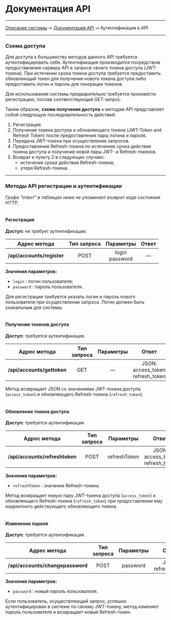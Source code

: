 # Документация API

----
[Описание системы](./index.md) ➞ [Документация API](index.md) ➞ Аутентификация в API

----

### Схема доступа

Для доступа к большинству методов данного API требуется аутентифицировать себя. Аутентификация производится посредством предоставления серверу API в запросе своего токена доступа (JWT-токена). При истечении срока токена доступа требуется предоставить обновляющий токен для получения нового токена доступа либо предоставить логин и пароль для генерации токенов.

Для использования системы предварительно требуется произвести регистрацию, послав соответствующий GET-запрос.

Таким образом, **схема получения доступа** к методам API представляет собой следующую последовательность действий:
1. Регистрация.
2. Получение токена доступа и обновляющего токена (JWT-Token and Refresh Token) после предоставления пары логина и пароля.
3. Передача JWT-токена при осуществлении запросов.
4. Предоставление Refresh-токена по истечению срока действия токена доступа и получение новой пары JWT- и Refresh-токенов.
5. Возврат к пункту 2 в следующих случаях:
	* истечение срока действия Refresh-токена;
	* утеря Refresh-токена.

-----

### Методы API регистрации и аутентификации

*Графа "ответ" в таблицах ниже не упоминает возврат кода состояния HTTP.*
<br/><br/>

#### Регистрация

**Доступ:** не требует аутентификации.

|	Адрес метода				|	Тип запроса			|	Параметры			| Ответ
|	:----:						|	:----:				|	:----:				| :----:
| **/api/accounts/register**	|	POST				| login<br />password	| —

**Значения параметров:**
* `login` : логин пользователя;
* `password` : пароль пользователя.

Для регистрации требуется указать логин и пароль нового пользователя при осуществлении запроса. Логин должен быть уникальным для системы.
<br/><br/>

#### Получение токенов доступа

**Доступ:** требуется аутентификация.

|	Адрес метода				|	Тип запроса			|	Параметры			| Ответ
|	:----:						|	:----:				|	:----:				| :----:
| **/api/accounts/gettoken**	|	GET					| —						| JSON:<br />access_token<br />refresh_token

Метод возвращает JSON со значениями JWT-токена доступа (`access_token`) и обновляющего Refresh-токена (`refresh_token`).
<br/><br/>

#### Обновление токена доступа

**Доступ:** требуется аутентификация.

|	Адрес метода					|	Тип запроса			|	Параметры			| Ответ
|	:----:							|	:----:				|	:----:				| :----:
| **/api/accounts/refreshtoken**	|	POST				| refreshToken			| JSON:<br />access_token<br />refresh_token

**Значения параметров:**
* `refreshToken` : значение Refresh-токена.

Метод возвращает новую пару JWT-токена доступа (`access_token`) и обновляющего Refresh-токена (`refresh_token`) при предоставлении ему корректного действующего обновляющего токена.
<br/><br/>

#### Изменение пароля

**Доступ:** требуется аутентификация.

|	Адрес метода					|	Тип запроса			|	Параметры			| Ответ
|	:----:							|	:----:				|	:----:				| :----:
| **/api/accounts/changepassword**	|	POST				| password				| JSON:<br/>refresh_token

**Значения параметров:**
* `password` : новый пароль пользователя.

Если пользователь, осуществляющий запрос, успешно аутентифицирован в системе по своему JWT-токену, метод изменяет пароль пользователя и возвращает новый Refresh-токен.
<br/><br/>
